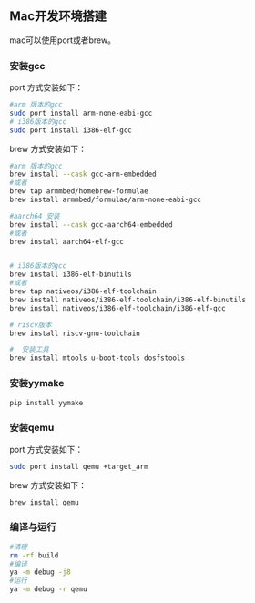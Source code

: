 ## Mac开发环境搭建

mac可以使用port或者brew。

### 安装gcc

port 方式安装如下：

```bash
#arm 版本的gcc
sudo port install arm-none-eabi-gcc
# i386版本的gcc
sudo port install i386-elf-gcc
```

brew 方式安装如下：

```bash
#arm 版本的gcc
brew install --cask gcc-arm-embedded
#或者
brew tap armmbed/homebrew-formulae
brew install armmbed/formulae/arm-none-eabi-gcc

#aarch64 安装
brew install --cask gcc-aarch64-embedded
#或者
brew install aarch64-elf-gcc


# i386版本的gcc
brew install i386-elf-binutils
#或者
brew tap nativeos/i386-elf-toolchain
brew install nativeos/i386-elf-toolchain/i386-elf-binutils
brew install nativeos/i386-elf-toolchain/i386-elf-gcc

# riscv版本
brew install riscv-gnu-toolchain
```

```bash
#  安装工具
brew install mtools u-boot-tools dosfstools
```

### 安装yymake

```bash
pip install yymake
```

### 安装qemu

port 方式安装如下：

```bash
sudo port install qemu +target_arm 
```

brew 方式安装如下：

```bash
brew install qemu
```


### 编译与运行

```bash
#清理
rm -rf build
#编译
ya -m debug -j8
#运行
ya -m debug -r qemu
```
